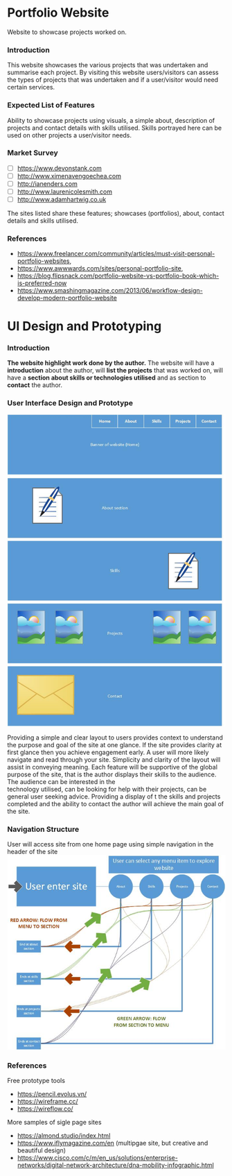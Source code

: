 # Portfolio Website

Website to showcase projects worked on.

### Introduction

   This website showcases the various projects that was undertaken and summarise each project.
   By visiting this website users/visitors can assess the types of projects that was undertaken and if a user/visitor would need             
   certain services.

### Expected List of Features

   Ability to showcase projects using visuals, a simple about, description of projects and contact details with skills utilised.
   Skills portrayed here can be used on other projects a user/visitor needs.

### Market Survey

   - [ ] https://www.devonstank.com 
   - [ ] http://www.ximenavengoechea.com 
   - [ ] http://ianenders.com 
   - [ ] http://www.laurenicolesmith.com              
   - [ ] http://www.adamhartwig.co.uk

   The sites listed share these features; showcases (portfolios), about, contact details and skills utilised.

### References

   - https://www.freelancer.com/community/articles/must-visit-personal-portfolio-websites, 
   - https://www.awwwards.com/sites/personal-portfolio-site, 
   - https://blog.flipsnack.com/portfolio-website-vs-portfolio-book-which-is-preferred-now
   - https://www.smashingmagazine.com/2013/06/workflow-design-develop-modern-portfolio-website



# UI Design and Prototyping

### Introduction

 **The website highlight work done by the author.** The website will have a **introduction** about the author, will **list the 
 projects** that was worked on, will have a **section about skills or technologies utilised** and as section to **contact** the 
 author. 

### User Interface Design and Prototype

 ![Image of wireframe](https://raw.githubusercontent.com/gen-ass/website-showcase/master/wireframe.jpg)

 Providing a simple and clear layout to users provides context to understand the purpose and goal of the site at one glance. If 
 the site provides clarity at first glance then you achieve engagement early. A user will more likely navigate and read through 
 your site. Simplicity and clarity of the layout will assist in conveying meaning. Each feature will be supportive of the 
 global purpose of the site, that is the author displays their skills to the audience. The audience can be interested in the    
 technology utilised, can be looking for help with their projects, can be general user seeking advice. Providing a display of t
 the skills and projects completed and the ability to contact the author will achieve the main goal of the site.      
 

### Navigation Structure

 User will access site from one home page using simple navigation in the header of the site
 ![Image of data-flow](https://raw.githubusercontent.com/gen-ass/website-showcase/master/dataflow.jpg)

### References

 Free prototype tools
  - https://pencil.evolus.vn/
  - https://wireframe.cc/
  - https://wireflow.co/
 
More samples of sigle page sites 
  - https://almond.studio/index.html
  - https://www.iflymagazine.com/en (multipgae site, but creative and beautiful design)
  - https://www.cisco.com/c/m/en_us/solutions/enterprise-networks/digital-network-architecture/dna-mobility-infographic.html 

